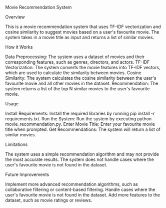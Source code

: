 Movie Recommendation System
  
  Overview

This is a movie recommendation system that uses TF-IDF vectorization and cosine similarity to suggest movies based on a user's favourite movie. The system takes in a movie title as input and returns a list of similar movies.

  
  How it Works

Data Preprocessing: The system uses a dataset of movies and their corresponding features, such as genres, directors, and actors.
TF-IDF Vectorization: The system converts the movie features into TF-IDF vectors, which are used to calculate the similarity between movies.
Cosine Similarity: The system calculates the cosine similarity between the user's favourite movie and all other movies in the dataset.
Recommendation: The system returns a list of the top N similar movies to the user's favourite movie.
  
  Usage

Install Requirements: Install the required libraries by running pip install -r requirements.txt.
Run the System: Run the system by executing python movie_recommendation.py.
Enter Movie Title: Enter your favourite movie title when prompted.
Get Recommendations: The system will return a list of similar movies.
 
 Limitations

The system uses a simple recommendation algorithm and may not provide the most accurate results.
The system does not handle cases where the user's favourite movie is not found in the dataset.
  
  Future Improvements

Implement more advanced recommendation algorithms, such as collaborative filtering or content-based filtering.
Handle cases where the user's favourite movie is not found in the dataset.
Add more features to the dataset, such as movie ratings or reviews.
